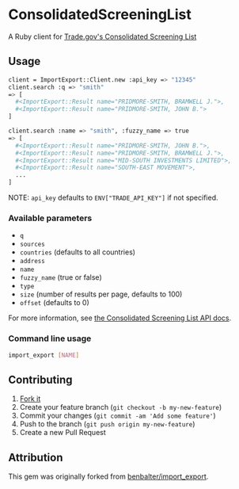 # ConsolidatedScreeningList

A Ruby client for [Trade.gov's Consolidated Screening List](https://developer.trade.gov/consolidated-screening-list.html)

## Usage

```sh
client = ImportExport::Client.new :api_key => "12345"
client.search :q => "smith"
=> [
  #<ImportExport::Result name="PRIDMORE-SMITH, BRAMWELL J.">,
  #<ImportExport::Result name="PRIDMORE-SMITH, JOHN B.">
]

client.search :name => "smith", :fuzzy_name => true
=> [
  #<ImportExport::Result name="PRIDMORE-SMITH, JOHN B.">,
  #<ImportExport::Result name="PRIDMORE-SMITH, BRAMWELL J.">,
  #<ImportExport::Result name="MID-SOUTH INVESTMENTS LIMITED">,
  #<ImportExport::Result name="SOUTH-EAST MOVEMENT">,
  ...
]
```

NOTE: `api_key` defaults to `ENV["TRADE_API_KEY"]` if not specified.

### Available parameters

* `q`
* `sources`
* `countries` (defaults to all countries)
* `address`
* `name`
* `fuzzy_name` (true or false)
* `type`
* `size` (number of results per page, defaults to 100)
* `offset` (defaults to 0)

For more information, see [the Consolidated Screening List API docs](https://developer.trade.gov/consolidated-screening-list.html).

### Command line usage

```sh
import_export [NAME]
```

## Contributing

1. [Fork it](https://github.com/andrewmcodes/consolidated_screening_list/fork)
2. Create your feature branch (`git checkout -b my-new-feature`)
3. Commit your changes (`git commit -am 'Add some feature'`)
4. Push to the branch (`git push origin my-new-feature`)
5. Create a new Pull Request

## Attribution

This gem was originally forked from [benbalter/import_export](https://github.com/benbalter/import_export).

